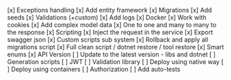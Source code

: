 [x] Exceptions handling
[x] Add entity framework
[x] Migrations
[x] Add seeds
[x] Validations (+custom)
[x] Add logs
[x] Docker
[x] Work with cookies
[x] Add complex model data
[x] One to one and many to many to the response
[x] Scripting
[x] Inject the request in the service
[x] Export swagger json
[x] Custom scripts sub system
[x] Rollback and apply all migrations script
[x] Full clean script / dotnet restore / tool restore
[x] Smart enums
[x] API Version
[ ] Update to the latest version - libs and dotnet
[ ] Generation scripts
[ ] JWT
[ ] Validation library
[ ] Deploy using native way
[ ] Deploy using containers
[ ] Authorization
[ ] Add auto-tests